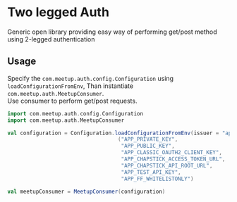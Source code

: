 # Two legged Auth
Generic open library providing easy way of performing get/post method using 2-legged authentication

## Usage
Specify the `com.meetup.auth.config.Configuration` using `loadConfigurationFromEnv`,
Than instantiate `com.meetup.auth.MeetupConsumer`.<br>
Use consumer to perform get/post requests.

```scala
import com.meetup.auth.config.Configuration
import com.meetup.auth.MeetupConsumer

val configuration = Configuration.loadConfigurationFromEnv(issuer = "app-service", userAgent = "APP/0.1")
                                   ("APP_PRIVATE_KEY",
                                    "APP_PUBLIC_KEY",
                                    "APP_CLASSIC_OAUTH2_CLIENT_KEY",
                                    "APP_CHAPSTICK_ACCESS_TOKEN_URL",
                                    "APP_CHAPSTICK_API_ROOT_URL",
                                    "APP_TEST_API_KEY",
                                    "APP_FF_WHITELISTONLY")
 
val meetupConsumer = MeetupConsumer(configuration)

```